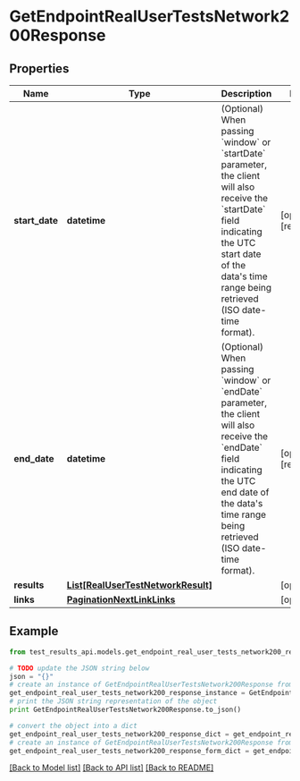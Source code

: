 # GetEndpointRealUserTestsNetwork200Response


## Properties
Name | Type | Description | Notes
------------ | ------------- | ------------- | -------------
**start_date** | **datetime** | (Optional) When passing &#x60;window&#x60; or &#x60;startDate&#x60; parameter,  the client will also receive the &#x60;startDate&#x60; field indicating the UTC start date of the data&#39;s time range being retrieved  (ISO date-time format). | [optional] [readonly] 
**end_date** | **datetime** | (Optional) When passing &#x60;window&#x60; or &#x60;endDate&#x60; parameter,  the client will also receive the &#x60;endDate&#x60; field indicating the UTC end date of the data&#39;s time range being retrieved  (ISO date-time format). | [optional] [readonly] 
**results** | [**List[RealUserTestNetworkResult]**](RealUserTestNetworkResult.md) |  | [optional] 
**links** | [**PaginationNextLinkLinks**](PaginationNextLinkLinks.md) |  | [optional] 

## Example

```python
from test_results_api.models.get_endpoint_real_user_tests_network200_response import GetEndpointRealUserTestsNetwork200Response

# TODO update the JSON string below
json = "{}"
# create an instance of GetEndpointRealUserTestsNetwork200Response from a JSON string
get_endpoint_real_user_tests_network200_response_instance = GetEndpointRealUserTestsNetwork200Response.from_json(json)
# print the JSON string representation of the object
print GetEndpointRealUserTestsNetwork200Response.to_json()

# convert the object into a dict
get_endpoint_real_user_tests_network200_response_dict = get_endpoint_real_user_tests_network200_response_instance.to_dict()
# create an instance of GetEndpointRealUserTestsNetwork200Response from a dict
get_endpoint_real_user_tests_network200_response_form_dict = get_endpoint_real_user_tests_network200_response.from_dict(get_endpoint_real_user_tests_network200_response_dict)
```
[[Back to Model list]](../README.md#documentation-for-models) [[Back to API list]](../README.md#documentation-for-api-endpoints) [[Back to README]](../README.md)


